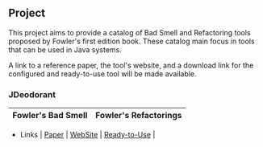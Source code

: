 ## Project

This project aims to provide a catalog of Bad Smell and Refactoring tools proposed by Fowler's first edition book. These catalog main focus in tools that can be used in Java systems.

A link to a reference paper, the tool's website, and a download link for the configured and ready-to-use tool will be made available.


### JDeodorant

| **Fowler's Bad Smell** | **Fowler's Refactorings** |
|:-----------------------|:-------------------------:|



* Links
| [Paper](https://github.com/) | [WebSite](https://github.com/) | [Ready-to-Use](https://github.com/) |



